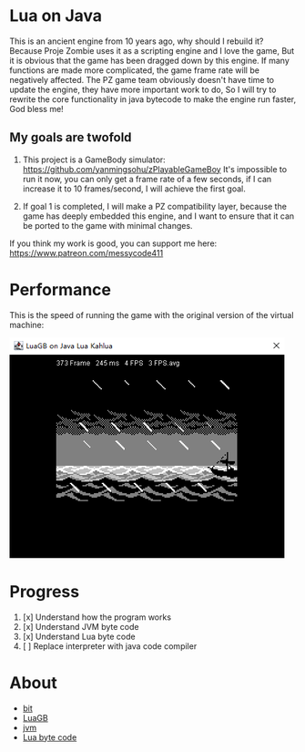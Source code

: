 # Lua on Java

This is an ancient engine from 10 years ago, why should I rebuild it?
Because Proje Zombie uses it as a scripting engine and I love the game,
But it is obvious that the game has been dragged down by this engine. If many functions are made more complicated, the game frame rate will be negatively affected.
The PZ game team obviously doesn't have time to update the engine, they have more important work to do,
So I will try to rewrite the core functionality in java bytecode to make the engine run faster,
God bless me!

## My goals are twofold

1. This project is a GameBody simulator: https://github.com/yanmingsohu/zPlayableGameBoy
   It's impossible to run it now, you can only get a frame rate of a few seconds, if I can increase it to 10 frames/second, I will achieve the first goal.

2. If goal 1 is completed, I will make a PZ compatibility layer, because the game has deeply embedded this engine, and I want to ensure that it can be ported to the game with minimal changes.


If you think my work is good, you can support me here: https://www.patreon.com/messycode411


# Performance

This is the speed of running the game with the original version of the virtual machine:

![screen1](https://github.com/yanmingsohu/kahlua2/blob/master/screen1.png)


# Progress

1. [x] Understand how the program works
1. [x] Understand JVM byte code
1. [x] Understand Lua byte code
1. [ ] Replace interpreter with java code compiler


# About


* [bit](https://github.com/AlberTajuelo/bitop-lua)
* [LuaGB](https://github.com/zeta0134/LuaGB)
* [jvm](https://docs.oracle.com/javase/specs/jvms/se7/html/jvms-6.html)
* [Lua byte code](https://abaojin.github.io/2017/01/11/lua-vm-bytecode/)

